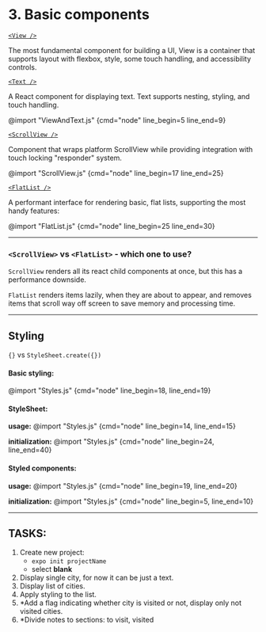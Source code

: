 # 3. Basic components

[`<View />`](https://reactnative.dev/docs/view)

The most fundamental component for building a UI, View is a container that supports layout with flexbox, style, some touch handling, and accessibility controls.


[`<Text />`](https://reactnative.dev/docs/text)

A React component for displaying text.
Text supports nesting, styling, and touch handling.

@import "ViewAndText.js"  {cmd="node" line_begin=5 line_end=9}


[`<ScrollView />`](https://reactnative.dev/docs/scrollview)

Component that wraps platform ScrollView while providing integration with touch locking "responder" system.

@import "ScrollView.js"  {cmd="node" line_begin=17 line_end=25}


[`<FlatList />`](https://reactnative.dev/docs/flatlist) 

A performant interface for rendering basic, flat lists, supporting the most handy features:

@import "FlatList.js"  {cmd="node" line_begin=25 line_end=30}


---
### `<ScrollView>` vs `<FlatList>` - which one to use?

`ScrollView` renders all its react child components at once, but this has a performance downside. 


`FlatList` renders items lazily, when they are about to appear, and removes items that scroll way off screen to save memory and processing time.

---
## Styling
`{}` vs `StyleSheet.create({})`

#### Basic styling:

@import "Styles.js" {cmd="node" line_begin=18, line_end=19}


#### StyleSheet:

**usage:**
@import "Styles.js" {cmd="node" line_begin=14, line_end=15}

**initialization:**
@import "Styles.js" {cmd="node" line_begin=24, line_end=40}

#### Styled components:
**usage:**
@import "Styles.js" {cmd="node" line_begin=19, line_end=20}

**initialization:**
@import "Styles.js" {cmd="node" line_begin=5, line_end=10}

---
## TASKS:

1. Create new project:
    * `expo init projectName`
    * select **blank**
2. Display single city, for now it can be just a text.
3. Display list of cities.
4. Apply styling to the list.
5. *Add a flag indicating whether city is visited or not, display only not visited cities.
6. *Divide notes to sections: to visit, visited